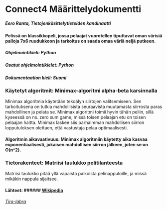 # Connect4 Määrittelydokumentti
##### Eero Ranta, Tietojenkäsittelytieteiden kandinaatti
#### Pelissä on klassikkopeli, jossa pelaajat vuorotellen tiputtavat oman värisiä palloja 7x6 ruudukkoon ja tarkoitus on saada omaa väriä neljä putkeen.
##### Ohjelmointikieli: Python
##### Osatut ohjelmointikielet: Python
##### Dokumentaation kieli: Suomi
### Käytetyt algoritmit: Minimax-algoritmi alpha-beta karsinnalla
Minimax algoritmia käytetään tekoälyn siirtojen valitsemiseen. Sen tarkoituksena on tutkia mahdollisista seuraavista muutamasta siirrosta paras mahdollinen ja pelata se. Minimax algoritmi toimii hyvin tähän peliin, sillä kyseessä on ns. zero sum game, missä toisen pelaajan etu on toisen pelaajan haitta. Minimax laskee siis parhaimman mahdollisen siirron lopputuloksen olettaen, että vastustaja pelaa optimaalisesti.
#### Algoritmin aikavaativuus: Minimax algoritmiin käytetty aika kasvaa exponentiaalisesti, jokaisen mahdollisen siirron jälkeen, joten se on O(n^2).
### Tietorakenteet: Matriisi taulukko pelitilanteesta
Matriisi taulukko pitää yllä vapaista paikoista pelinappuloille, ja missä mikäkin nappula sijaitsee.

#### Lähteet: ###### [Wikipedia](https://en.wikipedia.org/wiki/Minimax)
###### [Tira-labra](https://tiralabra.github.io/2023_p4/fi/aiheet/minimax.pdf)
